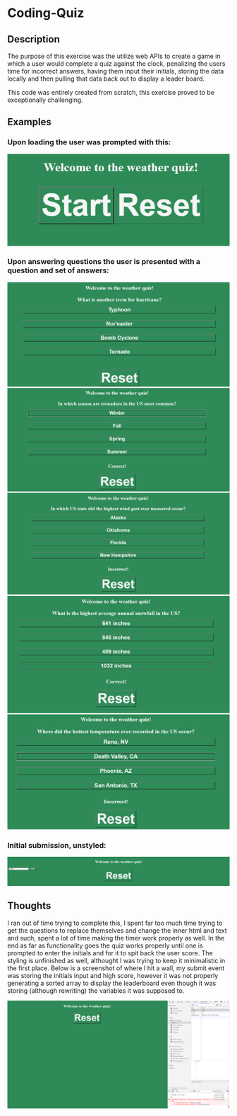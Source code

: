 # Coding-Quiz
## Description
The purpose of this exercise was the utilize web APIs to create a game in which a user would complete a quiz against the clock, penalizing the users time for incorrect answers, having them input their initials, storing the data locally and then pulling that data back out to display a leader board.

This code was entirely created from scratch, this exercise proved to be exceptionally challenging.

## Examples

### Upon loading the user was prompted with this:

 ![StartQuiz](./assets/images/1.png)


### Upon answering questions the user is presented with a question and set of answers:

![QuizQuestion](./assets/images/2.png)
![QuizQuestion2](./assets/images/3.png)
![QuizQuestion3](./assets/images/4.png)
![QuizQuestion4](./assets/images/5.png)
![QuizQuestion5](./assets/images/6.png)

### Initial submission, unstyled:

![Submit](./assets/images/7.png)

## Thoughts

I ran out of time trying to complete this, I spent far too much time trying to get the questions to replace themselves and change the inner html and text and such, spent a lot of time making the timer work properly as well. In the end as far as functionality goes the quiz works properly until one is prompted to enter the initials and for it to spit back the user score. The styling is unfinished as well, althought I was trying to keep it minimalistic in the first place. Below is a screenshot of where I hit a wall, my submit event was storing the initials input and high score, however it was not properly generating a sorted array to display the leaderboard even though it was storing (although rewriting) the variables it was supposed to.

![Error](./assets/images/8.png)


